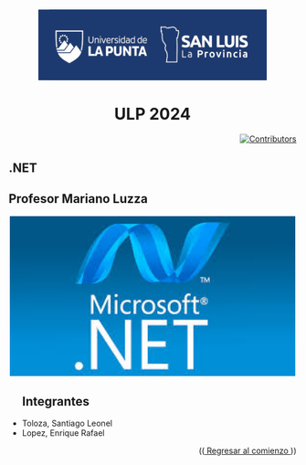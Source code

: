 <a name="readme-top"></a>
<br/>
<div align="center">
  <a href="https://github.com/LeoToloza1/Inmobiliaria-Toloza-Lopez/">
    <img src="https://github.com/LeoToloza1/Inmobiliaria-Toloza-Lopez/blob/main/ulp.png" alt="Logo" width="400" height="">
  </a>
  <div>
  <h1  align="center"> ULP 2024</h1>
</div>
 <div align="right">
    
  [![Contributors][contributors-shield]][contributors-url]
  
</div> 
  <div align="left">
    <h2> .NET </h2>
   <h2>Profesor Mariano Luzza</h2>
</div>
<div align="center">
      <img src="https://github.com/LeoToloza1/Inmobiliaria-Toloza-Lopez/blob/main/netmvc.jpeg" alt="Logo" width="500" height="">
  <div>
<div align="left">
  <ul><h2>Integrantes</h2>
    <li> Toloza, Santiago Leonel </li>
    <li> Lopez, Enrique Rafael </li>
</ul>
</div>
<p align="right">((<a href="#readme-top"> Regresar al comienzo </a>))</p>
<!--enlaces-->

[contributors-shield]: https://img.shields.io/badge/Contribuidores-11-orange?style=for-the-badge&logo=appveyor
[contributors-url]: [https://github.com/LeoToloza1/Inmobiliaria-Toloza-Lopez](https://github.com/LeoToloza1/Inmobiliaria-Toloza-Lopez)/graphs/contributors
